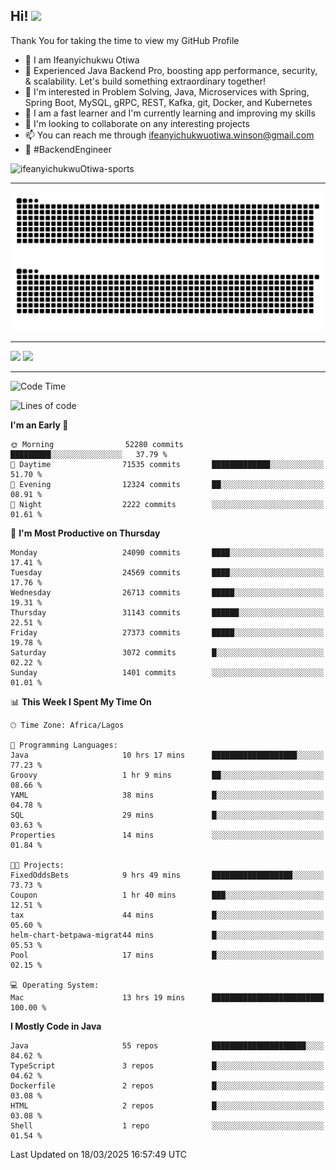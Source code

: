 <!-- BLOG-POST-LIST:START --><!-- BLOG-POST-LIST:END -->

## Hi! <img src="https://media.giphy.com/media/hvRJCLFzcasrR4ia7z/giphy.gif" width="4%"> 

Thank You for taking the time to view my GitHub Profile

- 👋 I am Ifeanyichukwu Otiwa
- 🚀 Experienced Java Backend Pro, boosting app performance, security, & scalability. Let's build something extraordinary together!
- 👀 I'm interested in Problem Solving, Java, Microservices with Spring, Spring Boot, MySQL, gRPC, REST, Kafka, git, Docker, and Kubernetes
- 🌱 I am a fast learner and I'm currently learning and improving my skills
- 💞️ I'm looking to collaborate on any interesting projects
- 📫 You can reach me through ifeanyichukwuotiwa.winson@gmail.com
- 🚀 #BackendEngineer

<p align="left" marginTop="10px"> <img src="https://komarev.com/ghpvc/?username=ifeanyichukwuOtiwa-sports&label=Profile%20views&color=0e75b6&style=for-the-badge" alt="ifeanyichukwuOtiwa-sports" /> </p>

***

<!--🐍📈SNAKEGRAPH / 🌐WEBSITE: https://github.com/Platane/snk -->
![github contribution grid snake animation](https://raw.githubusercontent.com/ifeanyichukwuOtiwa-sports/ifeanyichukwuOtiwa-sports/output/github-contribution-grid-snake-dark.svg#gh-dark-mode-only)![github contribution grid snake animation](https://raw.githubusercontent.com/ifeanyichukwuOtiwa-sports/ifeanyichukwuOtiwa-sports/output/github-contribution-grid-snake.svg#gh-light-mode-only)

***

<p float="left">
  <img float="left" src="https://github-readme-stats.vercel.app/api?username=ifeanyichukwuOtiwa-sports&count_private=true&include_all_commits=true&theme=react&show_icons=true" />
  <img float="right" src="https://github-readme-stats.vercel.app/api/top-langs/?username=ifeanyichukwuOtiwa-sports&layout=compact&show_icons=true&theme=react" /> 
</p>

***



<!--START_SECTION:waka-->
![Code Time](http://img.shields.io/badge/Code%20Time-3%2C552%20hrs%2025%20mins-blue)

![Lines of code](https://img.shields.io/badge/From%20Hello%20World%20I%27ve%20Written-41.2%20million%20lines%20of%20code-blue)

**I'm an Early 🐤** 

```text
🌞 Morning                52280 commits       █████████░░░░░░░░░░░░░░░░   37.79 % 
🌆 Daytime                71535 commits       █████████████░░░░░░░░░░░░   51.70 % 
🌃 Evening                12324 commits       ██░░░░░░░░░░░░░░░░░░░░░░░   08.91 % 
🌙 Night                  2222 commits        ░░░░░░░░░░░░░░░░░░░░░░░░░   01.61 % 
```
📅 **I'm Most Productive on Thursday** 

```text
Monday                   24090 commits       ████░░░░░░░░░░░░░░░░░░░░░   17.41 % 
Tuesday                  24569 commits       ████░░░░░░░░░░░░░░░░░░░░░   17.76 % 
Wednesday                26713 commits       █████░░░░░░░░░░░░░░░░░░░░   19.31 % 
Thursday                 31143 commits       ██████░░░░░░░░░░░░░░░░░░░   22.51 % 
Friday                   27373 commits       █████░░░░░░░░░░░░░░░░░░░░   19.78 % 
Saturday                 3072 commits        █░░░░░░░░░░░░░░░░░░░░░░░░   02.22 % 
Sunday                   1401 commits        ░░░░░░░░░░░░░░░░░░░░░░░░░   01.01 % 
```


📊 **This Week I Spent My Time On** 

```text
🕑︎ Time Zone: Africa/Lagos

💬 Programming Languages: 
Java                     10 hrs 17 mins      ███████████████████░░░░░░   77.23 % 
Groovy                   1 hr 9 mins         ██░░░░░░░░░░░░░░░░░░░░░░░   08.66 % 
YAML                     38 mins             █░░░░░░░░░░░░░░░░░░░░░░░░   04.78 % 
SQL                      29 mins             █░░░░░░░░░░░░░░░░░░░░░░░░   03.63 % 
Properties               14 mins             ░░░░░░░░░░░░░░░░░░░░░░░░░   01.84 % 

🐱‍💻 Projects: 
FixedOddsBets            9 hrs 49 mins       ██████████████████░░░░░░░   73.73 % 
Coupon                   1 hr 40 mins        ███░░░░░░░░░░░░░░░░░░░░░░   12.51 % 
tax                      44 mins             █░░░░░░░░░░░░░░░░░░░░░░░░   05.60 % 
helm-chart-betpawa-migrat44 mins             █░░░░░░░░░░░░░░░░░░░░░░░░   05.53 % 
Pool                     17 mins             █░░░░░░░░░░░░░░░░░░░░░░░░   02.15 % 

💻 Operating System: 
Mac                      13 hrs 19 mins      █████████████████████████   100.00 % 
```

**I Mostly Code in Java** 

```text
Java                     55 repos            █████████████████████░░░░   84.62 % 
TypeScript               3 repos             █░░░░░░░░░░░░░░░░░░░░░░░░   04.62 % 
Dockerfile               2 repos             █░░░░░░░░░░░░░░░░░░░░░░░░   03.08 % 
HTML                     2 repos             █░░░░░░░░░░░░░░░░░░░░░░░░   03.08 % 
Shell                    1 repo              ░░░░░░░░░░░░░░░░░░░░░░░░░   01.54 % 
```




 Last Updated on 18/03/2025 16:57:49 UTC
<!--END_SECTION:waka-->

<!--
<p align="center">
![trophy](https://github-profile-trophy.vercel.app/?username=ifeanyichukwuOtiwa-sports&theme=onedark) (https://github.com/ryo-ma/github-profile-trophy)
</p>
-->

<!---
ifeanyi-otiwa/ifeanyi-otiwa is a ✨ special ✨ repository because its `README.md` (this file) appears on your GitHub profile.
You can click the Preview link to take a look at your changes.
--->
